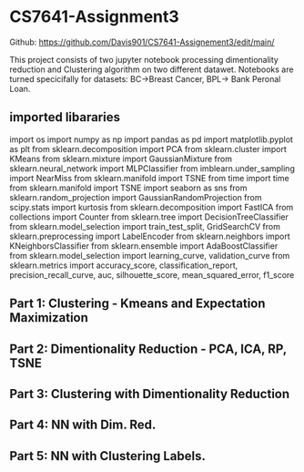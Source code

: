 # CS7641-Assignment3
Github: https://github.com/Davis901/CS7641-Assignement3/edit/main/

This project consists of two jupyter notebook processing dimentionality reduction and Clustering algorithm on two different datawet. Notebooks are turned specicifally for datasets: BC->Breast Cancer, BPL-> Bank Peronal Loan.

## imported libararies

import os
import numpy as np
import pandas as pd
import matplotlib.pyplot as plt
from sklearn.decomposition import PCA
from sklearn.cluster import KMeans
from sklearn.mixture import GaussianMixture
from sklearn.neural_network import MLPClassifier
from imblearn.under_sampling import NearMiss
from sklearn.manifold import TSNE
from time import time
from sklearn.manifold import TSNE
import seaborn as sns
from sklearn.random_projection import GaussianRandomProjection
from scipy.stats import kurtosis
from sklearn.decomposition import FastICA
from collections import Counter
from sklearn.tree import DecisionTreeClassifier
from sklearn.model_selection import train_test_split, GridSearchCV
from sklearn.preprocessing import LabelEncoder
from sklearn.neighbors import KNeighborsClassifier
from sklearn.ensemble import AdaBoostClassifier
from sklearn.model_selection import learning_curve, validation_curve
from sklearn.metrics import accuracy_score, classification_report, precision_recall_curve, auc, silhouette_score, mean_squared_error, f1_score


## Part 1: Clustering - Kmeans and Expectation Maximization
## Part 2: Dimentionality Reduction - PCA, ICA, RP, TSNE
## Part 3: Clustering with Dimentionality Reduction
## Part 4: NN with Dim. Red.
## Part 5: NN with Clustering Labels.
